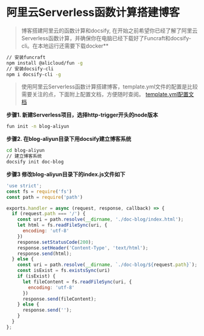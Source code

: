 # 阿里云Serverless函数计算搭建博客

> 博客搭建阿里云的函数计算和docsify, 在开始之前希望你已经了解了阿里云Serverless函数计算，并确保你在电脑已经下载好了Funcraft和docsify-cli。在本地运行还需要下载docker**
```bash
// 安装funcraft
npm install @alicloud/fun -g
// 安装docsify-cli
npm i docsify-cli -g
```
> 使用阿里云Serverless函数计算搭建博客，template.yml文件的配置是比较需要关注的点，下面附上配置文档，方便随时查阅。
[template.yml配置文档](https://github.com/alibaba/funcraft/blob/master/docs/specs/2018-04-03-zh-cn.md?spm=a2c4g.11186623.2.27.5db0520dd7mf4c&file=2018-04-03-zh-cn.md)

**步骤1. 新建Serverless项目，选择http-trigger开头的node版本**
```bash
fun init -n blog-aliyun
```
**步骤2. 在blog-aliyun目录下用docsify建立博客系统**
```bash
cd blog-aliyun
// 建立博客系统
docsify init doc-blog
```
**步骤3 修改blog-aliyun目录下的index.js文件如下**
```javascript
'use strict'; 
const fs = require('fs')
const path = require('path')

exports.handler = async (request, response, callback) => {
  if (request.path === '/') {
    const uri = path.resolve(__dirname, './doc-blog/index.html');
    let html = fs.readFileSync(uri, {
      encoding: 'utf-8'
    })
    response.setStatusCode(200);
    response.setHeader('Content-Type', 'text/html');
    response.send(html);
  } else {
    const uri = path.resolve(__dirname, `./doc-blog/${request.path}`);
    const isExist = fs.existsSync(uri)
    if (isExist) {
      let fileContent = fs.readFileSync(uri, {
        encoding: 'utf-8'
      })
      response.send(fileContent);
    } else {
      response.send('');
    }
  }   
};
```

